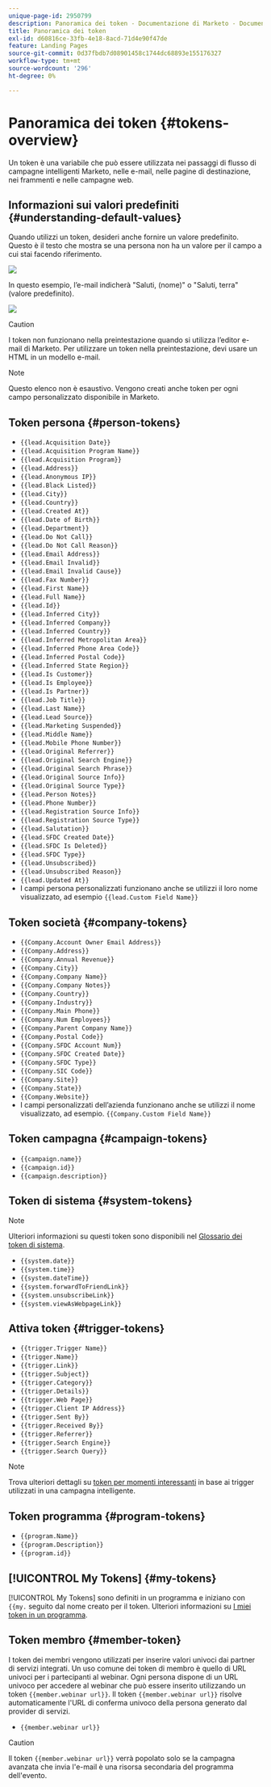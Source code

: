 ```yaml
---
unique-page-id: 2950799
description: Panoramica dei token - Documentazione di Marketo - Documentazione del prodotto
title: Panoramica dei token
exl-id: d60816ce-33fb-4e18-8acd-71d4e90f47de
feature: Landing Pages
source-git-commit: 0d37fbdb7d08901458c1744dc68893e155176327
workflow-type: tm+mt
source-wordcount: '296'
ht-degree: 0%

---
```


# Panoramica dei token {#tokens-overview}

Un token è una variabile che può essere utilizzata nei passaggi di flusso di campagne intelligenti Marketo, nelle e-mail, nelle pagine di destinazione, nei frammenti e nelle campagne web.

## Informazioni sui valori predefiniti {#understanding-default-values}

Quando utilizzi un token, desideri anche fornire un valore predefinito. Questo è il testo che mostra se una persona non ha un valore per il campo a cui stai facendo riferimento.

![](assets/image2014-12-2-13-3a16-3a48.png)

In questo esempio, l’e-mail indicherà &quot;Saluti, (nome)&quot; o &quot;Saluti, terra&quot; (valore predefinito).

![](assets/two.png)

>[!CAUTION]
>
>I token non funzionano nella preintestazione quando si utilizza l’editor e-mail di Marketo. Per utilizzare un token nella preintestazione, devi usare un HTML in un modello e-mail.

>[!NOTE]
>
>Questo elenco non è esaustivo. Vengono creati anche token per ogni campo personalizzato disponibile in Marketo.

## Token persona {#person-tokens}

* `{{lead.Acquisition Date}}`
* `{{lead.Acquisition Program Name}}`
* `{{lead.Acquisition Program}}`
* `{{lead.Address}}`
* `{{lead.Anonymous IP}}`
* `{{lead.Black Listed}}`
* `{{lead.City}}`
* `{{lead.Country}}`
* `{{lead.Created At}}`
* `{{lead.Date of Birth}}`
* `{{lead.Department}}`
* `{{lead.Do Not Call}}`
* `{{lead.Do Not Call Reason}}`
* `{{lead.Email Address}}`
* `{{lead.Email Invalid}}`
* `{{lead.Email Invalid Cause}}`
* `{{lead.Fax Number}}`
* `{{lead.First Name}}`
* `{{lead.Full Name}}`
* `{{lead.Id}}`
* `{{lead.Inferred City}}`
* `{{lead.Inferred Company}}`
* `{{lead.Inferred Country}}`
* `{{lead.Inferred Metropolitan Area}}`
* `{{lead.Inferred Phone Area Code}}`
* `{{lead.Inferred Postal Code}}`
* `{{lead.Inferred State Region}}`
* `{{lead.Is Customer}}`
* `{{lead.Is Employee}}`
* `{{lead.Is Partner}}`
* `{{lead.Job Title}}`
* `{{lead.Last Name}}`
* `{{lead.Lead Source}}`
* `{{lead.Marketing Suspended}}`
* `{{lead.Middle Name}}`
* `{{lead.Mobile Phone Number}}`
* `{{lead.Original Referrer}}`
* `{{lead.Original Search Engine}}`
* `{{lead.Original Search Phrase}}`
* `{{lead.Original Source Info}}`
* `{{lead.Original Source Type}}`
* `{{lead.Person Notes}}`
* `{{lead.Phone Number}}`
* `{{lead.Registration Source Info}}`
* `{{lead.Registration Source Type}}`
* `{{lead.Salutation}}`
* `{{lead.SFDC Created Date}}`
* `{{lead.SFDC Is Deleted}}`
* `{{lead.SFDC Type}}`
* `{{lead.Unsubscribed}}`
* `{{lead.Unsubscribed Reason}}`
* `{{lead.Updated At}}`
* I campi persona personalizzati funzionano anche se utilizzi il loro nome visualizzato, ad esempio `{{lead.Custom Field Name}}`

## Token società {#company-tokens}

* `{{Company.Account Owner Email Address}}`
* `{{Company.Address}}`
* `{{Company.Annual Revenue}}`
* `{{Company.City}}`
* `{{Company.Company Name}}`
* `{{Company.Company Notes}}`
* `{{Company.Country}}`
* `{{Company.Industry}}`
* `{{Company.Main Phone}}`
* `{{Company.Num Employees}}`
* `{{Company.Parent Company Name}}`
* `{{Company.Postal Code}}`
* `{{Company.SFDC Account Num}}`
* `{{Company.SFDC Created Date}}`
* `{{Company.SFDC Type}}`
* `{{Company.SIC Code}}`
* `{{Company.Site}}`
* `{{Company.State}}`
* `{{Company.Website}}`
* I campi personalizzati dell’azienda funzionano anche se utilizzi il nome visualizzato, ad esempio. `{{Company.Custom Field Name}}`

## Token campagna {#campaign-tokens}

* `{{campaign.name}}`
* `{{campaign.id}}`
* `{{campaign.description}}`

## Token di sistema {#system-tokens}

>[!NOTE]
>
>Ulteriori informazioni su questi token sono disponibili nel [Glossario dei token di sistema](/help/marketo/product-docs/email-marketing/general/using-tokens/system-tokens-glossary.md).

* `{{system.date}}`
* `{{system.time}}`
* `{{system.dateTime}}`
* `{{system.forwardToFriendLink}}`
* `{{system.unsubscribeLink}}`
* `{{system.viewAsWebpageLink}}`

## Attiva token {#trigger-tokens}

* `{{trigger.Trigger Name}}`
* `{{trigger.Name}}`
* `{{trigger.Link}}`
* `{{trigger.Subject}}`
* `{{trigger.Category}}`
* `{{trigger.Details}}`
* `{{trigger.Web Page}}`
* `{{trigger.Client IP Address}}`
* `{{trigger.Sent By}}`
* `{{trigger.Received By}}`
* `{{trigger.Referrer}}`
* `{{trigger.Search Engine}}`
* `{{trigger.Search Query}}`

>[!NOTE]
>
>Trova ulteriori dettagli su [token per momenti interessanti](/help/marketo/product-docs/marketo-sales-insight/msi-for-salesforce/features/tabs-in-the-msi-panel/interesting-moments/trigger-tokens-for-interesting-moments.md) in base ai trigger utilizzati in una campagna intelligente.

## Token programma {#program-tokens}

* `{{program.Name}}`
* `{{program.Description}}`
* `{{program.id}}`

## [!UICONTROL My Tokens] {#my-tokens}

[!UICONTROL My Tokens] sono definiti in un programma e iniziano con `{{my.` seguito dal nome creato per il token. Ulteriori informazioni su [I miei token in un programma](/help/marketo/product-docs/core-marketo-concepts/programs/tokens/understanding-my-tokens-in-a-program.md).

## Token membro {#member-token}

I token dei membri vengono utilizzati per inserire valori univoci dai partner di servizi integrati. Un uso comune dei token di membro è quello di URL univoci per i partecipanti al webinar. Ogni persona dispone di un URL univoco per accedere al webinar che può essere inserito utilizzando un token `{{member.webinar url}}`. Il token `{{member.webinar url}}` risolve automaticamente l&#39;URL di conferma univoco della persona generato dal provider di servizi.

* `{{member.webinar url}}`

>[!CAUTION]
>
>Il token `{{member.webinar url}}` verrà popolato solo se la campagna avanzata che invia l&#39;e-mail è una risorsa secondaria del programma dell&#39;evento.
